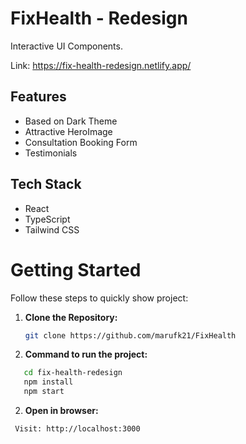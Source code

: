 # FixHealth - Redesign

Interactive UI Components.

Link: https://fix-health-redesign.netlify.app/

## Features

- Based on Dark Theme
- Attractive HeroImage
- Consultation Booking Form 
- Testimonials

## Tech Stack

- React
- TypeScript
- Tailwind CSS

# Getting Started

Follow these steps to quickly show project:

1. **Clone the Repository:**

   ```bash
   git clone https://github.com/marufk21/FixHealth

   ```

2. **Command to run the project:**

```bash
   cd fix-health-redesign
   npm install
   npm start
```

2. **Open in browser:**

```bash
 Visit: http://localhost:3000
```
